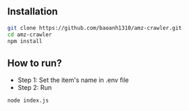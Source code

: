 ## Installation

```bash
git clone https://github.com/baoanh1310/amz-crawler.git
cd amz-crawler
npm install
```

## How to run?

- Step 1: Set the item's name in .env file
- Step 2: Run
```bash
node index.js
```